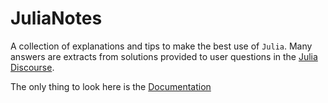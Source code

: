 # JuliaNotes

A collection of explanations and tips to make the best use of `Julia`.
Many answers are extracts from solutions provided to user questions in
the [Julia Discourse](https://discourse.julialang.org). 

The only thing to look here is the 
[Documentation](https://m3g.github.io/JuliaNotes.jl/stable/)

